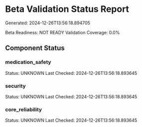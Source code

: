 # Beta Validation Status Report
Generated: 2024-12-26T13:56:18.894705

Beta Readiness: NOT READY
Validation Coverage: 0.0%

## Component Status
### medication_safety
Status: UNKNOWN
Last Checked: 2024-12-26T13:56:18.893645

### security
Status: UNKNOWN
Last Checked: 2024-12-26T13:56:18.893645

### core_reliability
Status: UNKNOWN
Last Checked: 2024-12-26T13:56:18.893645
